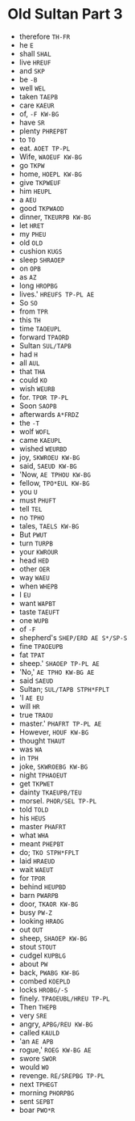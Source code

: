 # Old Sultan Part 3

* therefore `TH-FR`
* he `E`
* shall `SHAL`
* live `HREUF`
* and `SKP`
* be `-B`
* well `WEL`
* taken `TAEPB`
* care `KAEUR`
* of, `-F KW-BG`
* have `SR`
* plenty `PHREPBT`
* to `TO`
* eat. `AOET TP-PL`
* Wife, `WAOEUF KW-BG`
* go `TKPW`
* home, `HOEPL KW-BG`
* give `TKPWEUF`
* him `HEUPL`
* a `AEU`
* good `TKPWAOD`
* dinner, `TKEURPB KW-BG`
* let `HRET`
* my `PHEU`
* old `OLD`
* cushion `KUGS`
* sleep `SHRAOEP`
* on `OPB`
* as `AZ`
* long `HROPBG`
* lives.' `HREUFS TP-PL AE`
* So `SO`
* from `TPR`
* this `TH`
* time `TAOEUPL`
* forward `TPAORD`
* Sultan `SUL/TAPB`
* had `H`
* all `AUL`
* that `THA`
* could `KO`
* wish `WEURB`
* for. `TPOR TP-PL`
* Soon `SAOPB`
* afterwards `A*FRDZ`
* the `-T`
* wolf `WOFL`
* came `KAEUPL`
* wished `WEURBD`
* joy, `SKWROEU KW-BG`
* said, `SAEUD KW-BG`
* 'Now, `AE TPHOU KW-BG`
* fellow, `TPO*EUL KW-BG`
* you `U`
* must `PHUFT`
* tell `TEL`
* no `TPHO`
* tales, `TAELS KW-BG`
* But `PWUT`
* turn `TURPB`
* your `KWROUR`
* head `HED`
* other `OER`
* way `WAEU`
* when `WHEPB`
* I `EU`
* want `WAPBT`
* taste `TAEUFT`
* one `WUPB`
* of `-F`
* shepherd's `SHEP/ERD AE S*/SP-S`
* fine `TPAOEUPB`
* fat `TPAT`
* sheep.' `SHAOEP TP-PL AE`
* 'No,' `AE TPHO KW-BG AE`
* said `SAEUD`
* Sultan; `SUL/TAPB STPH*FPLT`
* 'I `AE EU`
* will `HR`
* true `TRAOU`
* master.' `PHAFRT TP-PL AE`
* However, `HOUF KW-BG`
* thought `THAUT`
* was `WA`
* in `TPH`
* joke, `SKWROEBG KW-BG`
* night `TPHAOEUT`
* get `TKPWET`
* dainty `TKAEUPB/TEU`
* morsel. `PHOR/SEL TP-PL`
* told `TOLD`
* his `HEUS`
* master `PHAFRT`
* what `WHA`
* meant `PHEPBT`
* do; `TKO STPH*FPLT`
* laid `HRAEUD`
* wait `WAEUT`
* for `TPOR`
* behind `HEUPBD`
* barn `PWARPB`
* door, `TKAOR KW-BG`
* busy `PW-Z`
* looking `HRAOG`
* out `OUT`
* sheep, `SHAOEP KW-BG`
* stout `STOUT`
* cudgel `KUPBLG`
* about `PW`
* back, `PWABG KW-BG`
* combed `KOEPLD`
* locks `HROBG/-S`
* finely. `TPAOEUBL/HREU TP-PL`
* Then `THEPB`
* very `SRE`
* angry, `APBG/REU KW-BG`
* called `KAULD`
* 'an `AE APB`
* rogue,' `ROEG KW-BG AE`
* swore `SWOR`
* would `WO`
* revenge. `RE/SREPBG TP-PL`
* next `TPHEGT`
* morning `PHORPBG`
* sent `SEPBT`
* boar `PWO*R`
